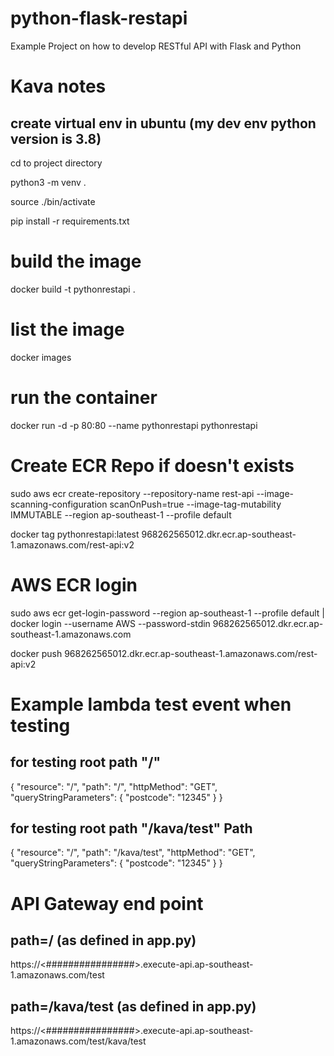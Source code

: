 # python-flask-restapi
Example Project on how to develop RESTful API with Flask and Python


# Kava notes
## create virtual env in ubuntu (my dev env python version is 3.8)
cd to project directory

python3 -m venv .

source ./bin/activate

pip install -r requirements.txt

# build the image
docker build -t pythonrestapi .
# list the image
docker images


# run the container
docker run -d -p 80:80 --name pythonrestapi pythonrestapi

# Create ECR Repo if doesn't exists
sudo aws ecr create-repository --repository-name rest-api --image-scanning-configuration scanOnPush=true --image-tag-mutability IMMUTABLE --region ap-southeast-1 --profile default


docker tag pythonrestapi:latest 968262565012.dkr.ecr.ap-southeast-1.amazonaws.com/rest-api:v2


# AWS ECR login
sudo aws ecr get-login-password --region ap-southeast-1 --profile default | docker login --username AWS --password-stdin 968262565012.dkr.ecr.ap-southeast-1.amazonaws.com

docker push 968262565012.dkr.ecr.ap-southeast-1.amazonaws.com/rest-api:v2


# Example lambda test event when testing 

## for testing root path "/"

{
  "resource": "/",
  "path": "/",
  "httpMethod": "GET",
   "queryStringParameters": {
    "postcode": "12345"
  }
}

## for testing root path "/kava/test" Path
{
  "resource": "/",
  "path": "/kava/test",
  "httpMethod": "GET",
   "queryStringParameters": {
    "postcode": "12345"
  }
}



# API Gateway end point
## path=/   (as defined in app.py)
https://<################>.execute-api.ap-southeast-1.amazonaws.com/test
## path=/kava/test (as defined in app.py)
https://<################>.execute-api.ap-southeast-1.amazonaws.com/test/kava/test